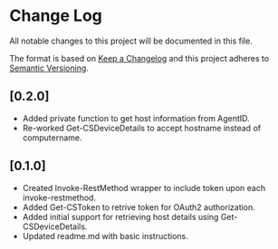 # Change Log

All notable changes to this project will be documented in this file.

The format is based on [Keep a Changelog](http://keepachangelog.com/)
and this project adheres to [Semantic Versioning](http://semver.org/).

## [0.2.0]

* Added private function to get host information from AgentID.
* Re-worked Get-CSDeviceDetails to accept hostname instead of computername.

## [0.1.0]

* Created Invoke-RestMethod wrapper to include token upon each invoke-restmethod.
* Added Get-CSToken to retrive token for OAuth2 authorization.
* Added initial support for retrieving host details using Get-CSDeviceDetails.
* Updated readme.md with basic instructions.
